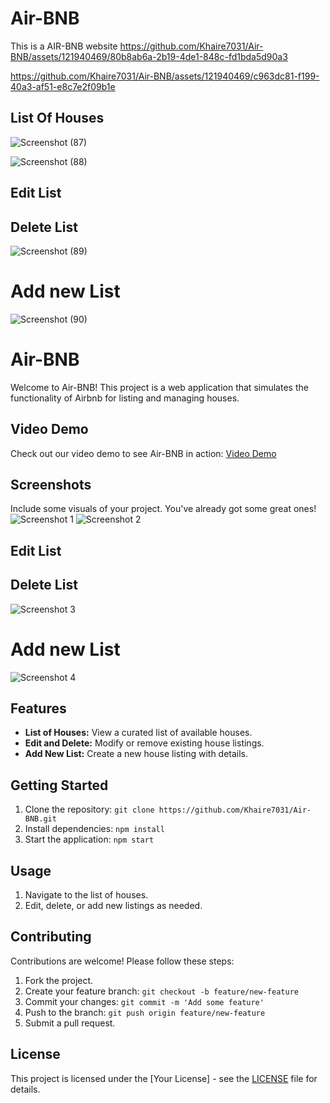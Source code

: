 # Air-BNB
This is a AIR-BNB website 
https://github.com/Khaire7031/Air-BNB/assets/121940469/80b8ab6a-2b19-4de1-848c-fd1bda5d90a3



https://github.com/Khaire7031/Air-BNB/assets/121940469/c963dc81-f199-40a3-af51-e8c7e2f09b1e



## List Of Houses
![Screenshot (87)](https://github.com/Khaire7031/Air-BNB/assets/121940469/c067623c-1404-4eb7-95bb-2e54b6bcf22e)

![Screenshot (88)](https://github.com/Khaire7031/Air-BNB/assets/121940469/3c3b2fc0-ce7c-457b-a38d-21f8880ac6c3)

## Edit List 
## Delete List
![Screenshot (89)](https://github.com/Khaire7031/Air-BNB/assets/121940469/a7b00bd6-fd81-4eb1-9662-b7e0a176c4b4)

# Add new List
![Screenshot (90)](https://github.com/Khaire7031/Air-BNB/assets/121940469/8e1b70ab-b57c-4430-bd72-a7664227a977)




# Air-BNB

Welcome to Air-BNB! This project is a web application that simulates the functionality of Airbnb for listing and managing houses.

## Video Demo
Check out our video demo to see Air-BNB in action: [Video Demo]([insert_video_link_here](https://github.com/Khaire7031/Air-BNB/assets/121940469/c963dc81-f199-40a3-af51-e8c7e2f09b1e))

## Screenshots
Include some visuals of your project. You've already got some great ones!
![Screenshot 1](https://github.com/Khaire7031/Air-BNB/assets/121940469/c067623c-1404-4eb7-95bb-2e54b6bcf22e)
![Screenshot 2](https://github.com/Khaire7031/Air-BNB/assets/121940469/3c3b2fc0-ce7c-457b-a38d-21f8880ac6c3)

## Edit List 
## Delete List
![Screenshot 3](https://github.com/Khaire7031/Air-BNB/assets/121940469/a7b00bd6-fd81-4eb1-9662-b7e0a176c4b4)

# Add new List
![Screenshot 4](https://github.com/Khaire7031/Air-BNB/assets/121940469/8e1b70ab-b57c-4430-bd72-a7664227a977)

## Features
- **List of Houses:** View a curated list of available houses.
- **Edit and Delete:** Modify or remove existing house listings.
- **Add New List:** Create a new house listing with details.

## Getting Started
1. Clone the repository: `git clone https://github.com/Khaire7031/Air-BNB.git`
2. Install dependencies: `npm install`
3. Start the application: `npm start`

## Usage
1. Navigate to the list of houses.
2. Edit, delete, or add new listings as needed.

## Contributing
Contributions are welcome! Please follow these steps:
1. Fork the project.
2. Create your feature branch: `git checkout -b feature/new-feature`
3. Commit your changes: `git commit -m 'Add some feature'`
4. Push to the branch: `git push origin feature/new-feature`
5. Submit a pull request.

## License
This project is licensed under the [Your License] - see the [LICENSE](LICENSE) file for details.

